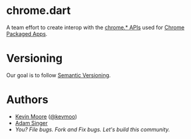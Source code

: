 # chrome.dart

A team effort to create interop with the [chrome.* APIs](http://developer.chrome.com/trunk/apps/api_index.html) used for [Chrome Packaged Apps](http://developer.chrome.com/trunk/apps/about_apps.html).

# Versioning

Our goal is to follow [Semantic Versioning](http://semver.org/).

# Authors
 * [Kevin Moore](https://github.com/kevmoo) ([@kevmoo](http://twitter.com/kevmoo))
 * [Adam Singer](http://goo.gl/v5xRS)
 * _You? File bugs. Fork and Fix bugs. Let's build this community._
